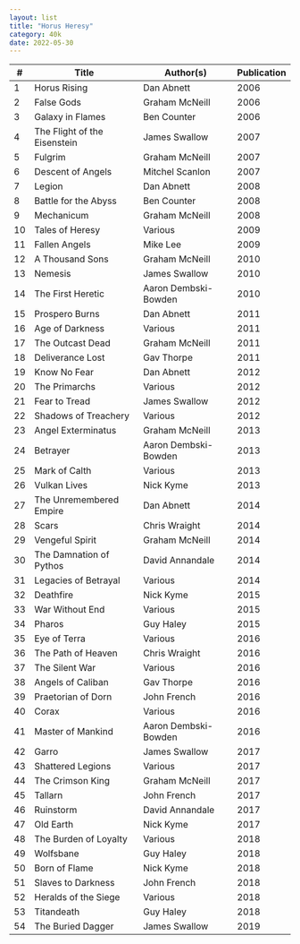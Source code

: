 ```yaml
---
layout: list
title: "Horus Heresy"
category: 40k
date: 2022-05-30
---
```

#|Title|Author(s)|Publication
---|---|---|---
1|Horus Rising|Dan Abnett|2006
2|False Gods|Graham McNeill|2006
3|Galaxy in Flames|Ben Counter|2006
4|The Flight of the Eisenstein|James Swallow|2007
5|Fulgrim|Graham McNeill|2007
6|Descent of Angels|Mitchel Scanlon|2007
7|Legion|Dan Abnett|2008
8|Battle for the Abyss|Ben Counter|2008
9|Mechanicum|Graham McNeill|2008
10|Tales of Heresy|Various|2009
11|Fallen Angels|Mike Lee|2009
12|A Thousand Sons|Graham McNeill|2010
13|Nemesis|James Swallow|2010
14|The First Heretic|Aaron Dembski-Bowden|2010
15|Prospero Burns|Dan Abnett|2011
16|Age of Darkness|Various|2011
17|The Outcast Dead|Graham McNeill|2011
18|Deliverance Lost|Gav Thorpe|2011
19|Know No Fear|Dan Abnett|2012
20|The Primarchs|Various|2012
21|Fear to Tread|James Swallow|2012
22|Shadows of Treachery|Various|2012
23|Angel Exterminatus|Graham McNeill|2013
24|Betrayer|Aaron Dembski-Bowden|2013
25|Mark of Calth|Various|2013
26|Vulkan Lives|Nick Kyme|2013
27|The Unremembered Empire|Dan Abnett|2014
28|Scars|Chris Wraight|2014
29|Vengeful Spirit|Graham McNeill|2014
30|The Damnation of Pythos|David Annandale|2014
31|Legacies of Betrayal|Various|2014
32|Deathfire|Nick Kyme|2015
33|War Without End|Various|2015
34|Pharos|Guy Haley|2015
35|Eye of Terra|Various|2016
36|The Path of Heaven|Chris Wraight|2016
37|The Silent War|Various|2016
38|Angels of Caliban|Gav Thorpe|2016
39|Praetorian of Dorn|John French|2016
40|Corax|Various|2016
41|Master of Mankind|Aaron Dembski-Bowden|2016
42|Garro|James Swallow|2017
43|Shattered Legions|Various|2017
44|The Crimson King|Graham McNeill|2017
45|Tallarn|John French|2017
46|Ruinstorm|David Annandale|2017
47|Old Earth|Nick Kyme|2017
48|The Burden of Loyalty|Various|2018
49|Wolfsbane|Guy Haley|2018
50|Born of Flame|Nick Kyme|2018
51|Slaves to Darkness|John French|2018
52|Heralds of the Siege|Various|2018
53|Titandeath|Guy Haley|2018
54|The Buried Dagger|James Swallow|2019
